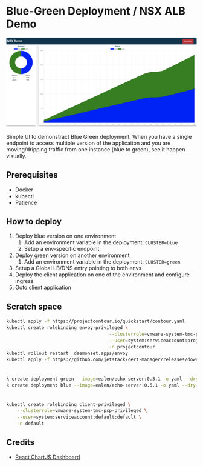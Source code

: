 # Blue-Green Deployment / NSX ALB Demo

![Screenshot](images/screenshot.png)

Simple UI to demonstract Blue Green deployment. 
When you have a single endpoint to access multiple version of the applicaiton and you are moving/dripping traffic from one instance (blue to green), see it happen visually.

## Prerequisites

- Docker
- kubectl
- Patience

## How to deploy

1. Deploy blue version on one environment
    1. Add an environment variable in the deployment: `CLUSTER=blue`
    1. Setup a env-specific endpoint
1. Deploy green version on another environment
    1. Add an environment variable in the deployment: `CLUSTER=green`
1. Setup a Global LB/DNS entry pointing to both envs
1. Deploy the client application on one of the environment and configure ingress
1. Goto client application

## Scratch space

```bash
kubectl apply -f https://projectcontour.io/quickstart/contour.yaml
kubectl create rolebinding envoy-privileged \
                                      --clusterrole=vmware-system-tmc-psp-privileged \
                                      --user=system:serviceaccount:projectcontour:envoy \
                                      -n projectcontour
kubectl rollout restart  daemonset.apps/envoy                   
kubectl apply -f https://github.com/jetstack/cert-manager/releases/download/v1.4.0/cert-manager.yaml


k create deployment green --image=ealen/echo-server:0.5.1 -o yaml --dry-run=client >  green.yaml
k create deployment blue --image=ealen/echo-server:0.5.1 -o yaml --dry-run=client >  blue.yaml


kubectl create rolebinding client-privileged \
    --clusterrole=vmware-system-tmc-psp-privileged \
    --user=system:serviceaccount:default:default \
    -n default
```

## Credits

- [React ChartJS Dashboard](https://www.createwithdata.com/react-chartjs-dashboard/)
